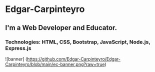 # Edgar-Carpinteyro
## I'm a Web Developer and Educator.
### Technologies: HTML, CSS, Bootstrap, JavaScript, Node.js, Express.js
![banner] (https://github.com/Edgar-Carpinteyro/Edgar-Carpinteyro/blob/main/ec-banner.png?raw=true)
